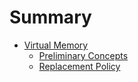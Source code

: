 # Summary

- [Virtual Memory](./virtual_memory/README.md)
    - [Preliminary Concepts](./virtual_memory/pre_concepts.md)
    - [Replacement Policy](./virtual_memory/replacement_policy.md)
    

